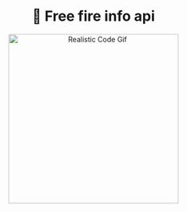 <h1 align="center">🧠 Free fire info api </h1>

<p align="center">
  <img src="https://media.giphy.com/media/h408T6Y5GfmXBKW62l/giphy.gif" width="340" alt="Realistic Code Gif">
</p>
